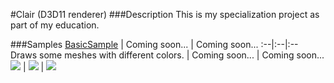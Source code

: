 #Clair (D3D11 renderer)
###Description
This is my specialization project as part of my education.

###Samples
[BasicSample](https://github.com/TomVeltmeijer/D3D11Renderer/blob/master/samples/BasicSample) | Coming soon... | Coming soon...
:--|:--|:--
Draws some meshes with different colors. | Coming soon... | Coming soon...
 ![](https://github.com/TomVeltmeijer/D3D11Renderer/blob/master/samples/BasicSample/screenshot.png) | ![](https://github.com/TomVeltmeijer/D3D11Renderer/blob/master/samples/BasicSample/screenshot.png) | ![](https://github.com/TomVeltmeijer/D3D11Renderer/blob/master/samples/BasicSample/screenshot.png)
